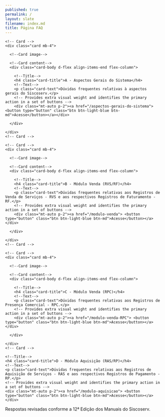 ```yaml
---
published: true
permalink: /
layout: slate
filename: index.md
title: Página FAQ
---
```



  <!-- Card deck -->
  <div class="card-deck">

    <!-- Card -->
    <div class="card mb-4">

      <!--Card image-->
      
      <!--Card content-->
      <div class="card-body d-flex align-items-end flex-column">

        <!--Title-->
        <h4 class="card-title">A - Aspectos Gerais do Sistema</h4>
        <!--Text-->
        <p class="card-text">Dúvidas frequentes relativas à aspectos gerais do Siscoserv.</p>
        <!-- Provides extra visual weight and identifies the primary action in a set of buttons -->
        <div class="mt-auto p-2"><a href="/aspectos-gerais-do-sistema"> <button type="button" class="btn btn-light-blue btn-md">Acesse</button></a></div>

      </div>

    </div>
    <!-- Card -->

    <!-- Card -->
    <div class="card mb-4">

      <!--Card image-->
      
      <!--Card content-->
      <div class="card-body d-flex align-items-end flex-column">

        <!--Title-->
        <h4 class="card-title">B - Módulo Venda (RVS/RF)</h4>
        <!--Text-->
        <p class="card-text">Dúvidas frequentes relativas aos Registros de Venda de Serviços - RVS e aos respectivos Registros de Faturamento - RF.</p>
        <!-- Provides extra visual weight and identifies the primary action in a set of buttons -->
        <div class="mt-auto p-2"><a href="/modulo-venda"> <button type="button" class="btn btn-light-blue btn-md">Acesse</button></a></div>

      </div>

    </div>
    <!-- Card -->

    <!-- Card -->
    <div class="card mb-4">

      <!--Card image-->
      
      <!--Card content-->
      <div class="card-body d-flex align-items-end flex-column">

        <!--Title-->
        <h4 class="card-title">C - Módulo Venda (RPC)</h4>
        <!--Text-->
        <p class="card-text">Dúvidas frequentes relativas aos Registros de Presença Comercial - RPC.</p>
        <!-- Provides extra visual weight and identifies the primary action in a set of buttons -->
        <div class="mt-auto p-2"><a href="/modulo-venda-RPC"> <button type="button" class="btn btn-light-blue btn-md">Acesse</button></a></div>

      </div>

    </div>
    <!-- Card -->
<!-- Card -->
<div class="card mb-4">

  <!--Card image-->
  
  <!--Card content-->
  <div class="card-body d-flex align-items-end flex-column">

    <!--Title-->
    <h4 class="card-title">D - Módulo Aquisição (RAS/RP)</h4>
    <!--Text-->
    <p class="card-text">Dúvidas frequentes relativas aos Registros de Aquisição de Serviços - RAS e aos respectivos Registros de Pagamento - RP.</p>
    <!-- Provides extra visual weight and identifies the primary action in a set of buttons -->
    <div class="mt-auto p-2"><a href="/modulo-aquisicao"> <button type="button" class="btn btn-light-blue btn-md">Acesse</button></a></div>

  </div>

</div>
<!-- Card -->

  </div>
  <!-- Card deck -->

Respostas revisadas conforme a 12ª Edição dos Manuais do Siscoserv.

<script>
$(document).ready(function () {
    document.getElementById("download-btn").style.visibility = "hidden";
});
</script>